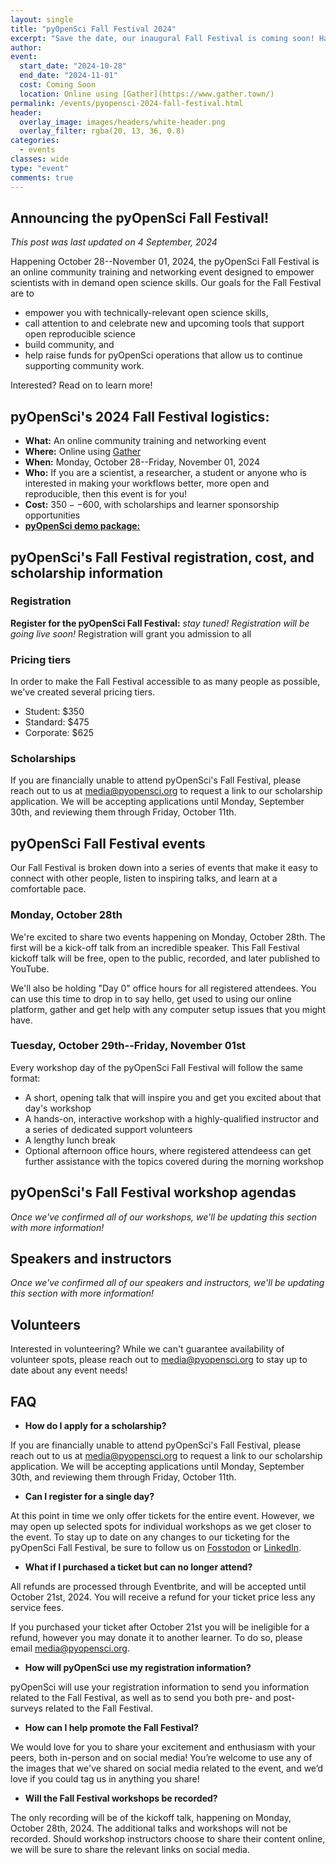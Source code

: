 ```yaml
---
layout: single
title: "pyOpenSci Fall Festival 2024"
excerpt: "Save the date, our inaugural Fall Festival is coming soon! Happening in late October, the pyOpenSci Fall Festival aims to create an engaging, multi-day educational event for scientists working in the open science, open source space. With a variety of talks, workshops, and office hour sessions, we've got something for every Pythonista!"
author:
event:
  start_date: "2024-10-28"
  end_date: "2024-11-01"
  cost: Coming Soon
  location: Online using [Gather](https://www.gather.town/)
permalink: /events/pyopensci-2024-fall-festival.html
header:
  overlay_image: images/headers/white-header.png
  overlay_filter: rgba(20, 13, 36, 0.8)
categories:
  - events
classes: wide
type: "event"
comments: true
---
```


## <i class="fa-regular fa-heart"></i> Announcing the pyOpenSci Fall Festival!

_This post was last updated on 4 September, 2024_

Happening October 28--November 01, 2024, the pyOpenSci Fall Festival is an online community training and networking event designed to empower scientists with in demand open science skills. Our goals for the Fall Festival are to

* empower you with technically-relevant open science skills,
* call attention to and celebrate new and upcoming tools that support open reproducible science
* build community, and
* help raise funds for pyOpenSci operations that allow us to continue supporting community work.

Interested? Read on to learn more!

## <i class="fa-regular fa-file-lines"></i> pyOpenSci's 2024 Fall Festival logistics:

* **What:** An online community training and networking event
* **Where:** Online using [Gather](https://www.gather.town/)
* **When:** Monday, October 28--Friday, November 01, 2024
* **Who:** If you are a scientist, a researcher, a student or anyone who is interested in making your workflows better, more open and reproducible, then this event is for you!
* **Cost:** $350--$600, with scholarships and learner sponsorship opportunities
* [**pyOpenSci demo package:**](https://github.com/pyOpenSci/pyosPackage)

## pyOpenSci's Fall Festival registration, cost, and scholarship information

### Registration

**Register for the pyOpenSci Fall Festival:** _stay tuned! Registration will be going live soon!_
Registration will grant you admission to all

### Pricing tiers

In order to make the Fall Festival accessible to as many people as possible, we've created several pricing tiers.

* Student: $350
* Standard: $475
* Corporate: $625

### Scholarships

If you are financially unable to attend pyOpenSci's Fall Festival, please reach out to us at [media@pyopensci.org](mailto:pyopensci.org) to request a link to our scholarship application. We will be accepting applications until Monday, September 30th, and reviewing them through Friday, October 11th.

## pyOpenSci Fall Festival events

Our Fall Festival is broken down into a series of events that make it easy to connect with other people, listen to inspiring talks, and learn at a comfortable pace.

### Monday, October 28th

We're excited to share two events happening on Monday, October 28th. The first will be a kick-off talk from an incredible speaker. This Fall Festival kickoff talk will be free, open to the public, recorded, and later published to YouTube.

We'll also be holding "Day 0" office hours for all registered attendees. You can use this time to drop in to say hello, get used to using our online platform, gather and get help with any computer setup issues that you might have.

### Tuesday, October 29th--Friday, November 01st

Every workshop day of the pyOpenSci Fall Festival will follow the same format:

* A short, opening talk that will inspire you and get you excited about that day's workshop
* A hands-on, interactive workshop with a highly-qualified instructor and a series of dedicated support volunteers
* A lengthy lunch break
* Optional afternoon office hours, where registered attendeess can get further assistance with the topics covered during the morning workshop

## pyOpenSci's Fall Festival workshop agendas

_Once we've confirmed all of our workshops, we'll be updating this section with more information!_

## Speakers and instructors

_Once we've confirmed all of our speakers and instructors, we'll be updating this section with more information!_

## Volunteers

Interested in volunteering? While we can't guarantee availability of volunteer spots, please reach out to [media@pyopensci.org](mailto:media@pyopensci.org) to stay up to date about any event needs!

## FAQ

* **How do I apply for a scholarship?**

If you are financially unable to attend pyOpenSci's Fall Festival, please reach out to us at [media@pyopensci.org](mailto:pyopensci.org) to request a link to our scholarship application. We will be accepting applications until Monday, September 30th, and reviewing them through Friday, October 11th.

* **Can I register for a single day?**

At this point in time we only offer tickets for the entire event. However, we may open up selected spots for individual workshops as we get closer to the event. To stay up to date on any changes to our ticketing for the pyOpenSci Fall Festival, be sure to follow us on [Fosstodon](https://fosstodon.org/@pyOpenSci) or [LinkedIn](https://linkedin.com/company/pyopensci).

* **What if I purchased a ticket but can no longer attend?**

All refunds are processed through Eventbrite, and will be accepted until October 21st, 2024. You will receive a refund for your ticket price less any service fees.

If you purchased your ticket after October 21st you will be ineligible for a refund, however you may donate it to another learner. To do so, please email [media@pyopensci.org](mailto:media@pyopensci.org).

* **How will pyOpenSci use my registration information?**

pyOpenSci will use your registration information to send you information related to the Fall Festival, as well as to send you both pre- and post-surveys related to the Fall Festival. 

* **How can I help promote the Fall Festival?**

We would love for you to share your excitement and enthusiasm with your peers, both in-person and on social media! You’re welcome to use any of the images that we've shared on social media related to the event, and we’d love if you could tag us in anything you share!

* **Will the Fall Festival workshops be recorded?**

The only recording will be of the kickoff talk, happening on Monday, October 28th, 2024. The additional talks and workshops will not be recorded. Should workshop instructors choose to share their content online, we will be sure to share the relevant links on social media.
